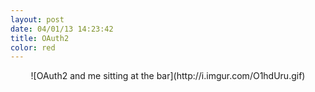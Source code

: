 ```yaml
---
layout: post
date: 04/01/13 14:23:42
title: OAuth2
color: red
---
```


<center>![OAuth2 and me sitting at the bar](http://i.imgur.com/O1hdUru.gif)</center>
